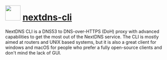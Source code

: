 # <img src="https://rawcdn.githack.com/Jarcho/chocolatey-packages/cd9e791591743e1551d9d1a5f8d773bd6bd6fd20/nextdns/icon.png" width="48" height="48"/> [nextdns-cli](https://chocolatey.org/packages/nextdns-cli)

NextDNS CLI is a DNS53 to DNS-over-HTTPS (DoH) proxy with advanced capabilities to get the most out of the NextDNS service. The CLI is mostly aimed at routers and UNIX based systems, but it is also a great client for windows and macOS for people who prefer a fully open-source clients and don't mind the lack of GUI.
